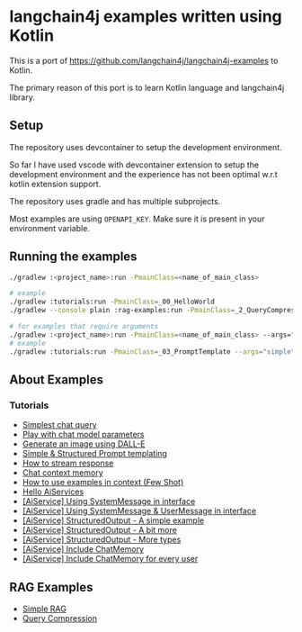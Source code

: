 # langchain4j examples written using Kotlin

This is a port of https://github.com/langchain4j/langchain4j-examples to Kotlin.

The primary reason of this port is to learn Kotlin language and langchain4j library.

## Setup

The repository uses devcontainer to setup the development environment.

So far I have used vscode with devcontainer extension to setup the development environment and the experience has not been optimal w.r.t kotlin extension support.

The repository uses gradle and has multiple subprojects.

Most examples are using `OPENAPI_KEY`. Make sure it is present in your environment variable.


## Running the examples

```bash
./gradlew :<project_name>:run -PmainClass=<name_of_main_class>

# example
./gradlew :tutorials:run -PmainClass=_00_HelloWorld
./gradlew --console plain :rag-examples:run -PmainClass=_2_QueryCompression
```

```bash
# for examples that require arguments
./gradlew :<project_name>:run -PmainClass=<name_of_main_class> --args="<arguments>"
# example
./gradlew :tutorials:run -PmainClass=_03_PromptTemplate --args="simple"
```

## About Examples

### Tutorials

- [Simplest chat query](tutorials/src/main/kotlin/_00_HelloWorld.kt)
- [Play with chat model parameters](tutorials/src/main/kotlin/_01_ModelParameters.kt)
- [Generate an image using DALL-E](tutorials/src/main/kotlin/_02_OpenAiImageModelExamples.kt)
- [Simple & Structured Prompt templating](tutorials/src/main/kotlin/_03_PromptTemplate.kt)
- [How to stream response](tutorials/src/main/kotlin/_04_Streaming.kt)
- [Chat context memory](tutorials/src/main/kotlin/_05_Memory.kt)
- [How to use examples in context (Few Shot)](tutorials/src/main/kotlin/_06_FewShot.kt)
- [Hello AiServices](tutorials/src/main/kotlin/_08_AIServiceEx1.kt)
- [[AiService] Using SystemMessage in interface](tutorials/src/main/kotlin/_08_AIServiceEx2.kt)
- [[AiService] Using SystemMessage & UserMessage in interface](tutorials/src/main/kotlin/_08_AIServiceEx3.kt)
- [[AiService] StructuredOutput - A simple example](tutorials/src/main/kotlin/_08_AIServiceEx4.kt)
- [[AiService] StructuredOutput - A bit more](tutorials/src/main/kotlin/_08_AIServiceEx5.kt)
- [[AiService] StructuredOutput - More types](tutorials/src/main/kotlin/_08_AIServiceEx6.kt)
- [[AiService] Include ChatMemory](tutorials/src/main/kotlin/_08_AIServiceEx7.kt)
- [[AiService] Include ChatMemory for every user](tutorials/src/main/kotlin/_08_AIServiceEx8.kt)

## RAG Examples

- [Simple RAG](rag-examples/src/main/kotlin/_1_EasyRAG.kt)
- [Query Compression](rag-examples/src/main/kotlin/_2_QueryCompression.kt)
